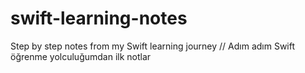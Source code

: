 # swift-learning-notes
Step by step notes from my Swift learning journey // Adım adım Swift öğrenme yolculuğumdan ilk notlar
